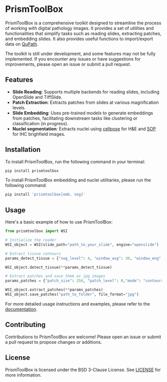# PrismToolBox

PrismToolBox is a comprehensive toolkit designed to streamline the process of working with digital pathology images. It provides a set of utilities and functionalities that simplify tasks such as reading slides, extracting patches, and embedding slides. It also provides useful functions to import/export data on [QuPath](https://qupath.github.io/).

The toolkit is still under development, and some features may not be fully implemented. If you encounter any issues or have suggestions for improvements, please open an issue or submit a pull request.

## Features

- **Slide Reading**: Supports multiple backends for reading slides, including OpenSlide and TiffSlide.
- **Patch Extraction**: Extracts patches from slides at various magnification levels.
- **Slide Embedding**: Uses pre-trained models to generate embeddings from patches, facilitating downstream tasks like clustering or classification (in progress).
- **Nuclei segmentation**: Extracts nuclei using [cellpose](https://cellpose.readthedocs.io/en/latest/index.html) for H&E and [SOP](https://github.com/loic-lb/Unsupervised-Nuclei-Segmentation-using-Spatial-Organization-Priors) for IHC brighfield images.

## Installation

To install PrismToolBox, run the following command in your terminal:

```bash
pip install prismtoolbox
```

To install PrismToolBox embedding and nuclei utilitaries, please run the following command:

```bash
pip install 'prismtoolbox[emb, seg]'
```

## Usage
Here's a basic example of how to use PrismToolBox:

```python
from prismtoolbox import WSI

# Initialize the reader
WSI_object = WSI(slide_path="path_to_your_slide", engine="openslide")

# Extract tissue contours
params_detect_tissue = {"seg_level": 4, "window_avg": 30, "window_eng": 5, "thresh": 90, "area_min": 1.5e3}

WSI_object.detect_tissue(**params_detect_tissue)

# Extract patches and save them as jpg images
params_patches = {"patch_size": 256, "patch_level": 0,"mode": "contours", "contours_mode": "four_pt_hard"}

WSI_object.extract_patches(**params_patches)
WSI_object.save_patches("path_to_folder", file_format="jpg")
```

For more detailed usage instructions and examples, please refer to the [documentation](https://gustaveroussy.github.io/prismtoolbox/).

## Contributing

Contributions to PrismToolBox are welcome! Please open an issue or submit a pull request to propose changes or additions.

## License

PrismToolBox is licensed under the BSD 3-Clause License. See [LICENSE](./LICENSE) for more information.
